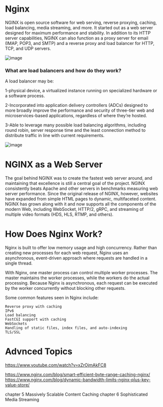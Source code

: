# Nginx
NGINX is open source software for web serving, reverse proxying, caching, load balancing, media streaming, and more. It started out as a web server designed for maximum performance and stability. In addition to its HTTP server capabilities, NGINX can also function as a proxy server for email (IMAP, POP3, and SMTP) and a reverse proxy and load balancer for HTTP, TCP, and UDP servers.

![image](https://user-images.githubusercontent.com/46167070/118860256-77ab5d80-b8db-11eb-9104-9a0c9f1ce84d.png)


### What are load balancers and how do they work?

A load balancer may be:

1-physical device, a virtualized instance running on specialized hardware or a software process. <br>

2-Incorporated into application delivery controllers (ADCs) designed to more broadly improve the performance and security of three-tier web and microservices-based applications, regardless of where they’re hosted. <br>

3-Able to leverage many possible load balancing algorithms, including round robin, server response time and the least connection method to distribute traffic in line with current requirements.


![image](https://user-images.githubusercontent.com/46167070/118860874-2c457f00-b8dc-11eb-8fa7-064c8b7b4d2f.png)




# NGINX as a Web Server

The goal behind NGINX was to create the fastest web server around, and maintaining that excellence is still a central goal of the project. NGINX consistently beats Apache and other servers in benchmarks measuring web server performance. Since the original release of NGINX, however, websites have expanded from simple HTML pages to dynamic, multifaceted content. NGINX has grown along with it and now supports all the components of the modern Web, including WebSocket, HTTP/2, gRPC, and streaming of multiple video formats (HDS, HLS, RTMP, and others).




# How Does Nginx Work?

Nginx is built to offer low memory usage and high concurrency. Rather than creating new processes for each web request, Nginx uses an asynchronous, event-driven approach where requests are handled in a single thread.

With Nginx, one master process can control multiple worker processes. The master maintains the worker processes, while the workers do the actual processing. Because Nginx is asynchronous, each request can be executed by the worker concurrently without blocking other requests.

Some common features seen in Nginx include:

    Reverse proxy with caching
    IPv6
    Load balancing
    FastCGI support with caching
    WebSockets
    Handling of static files, index files, and auto-indexing
    TLS/SSL


# Advnced Topics
https://www.youtube.com/watch?v=xZrOjmAkFC8

https://www.nginx.com/blog/smart-efficient-byte-range-caching-nginx/
https://www.nginx.com/blog/dynamic-bandwidth-limits-nginx-plus-key-value-store/

chapter 5 
Massively Scalable Content Caching
chapter 6 
Sophisticated Media Streaming




